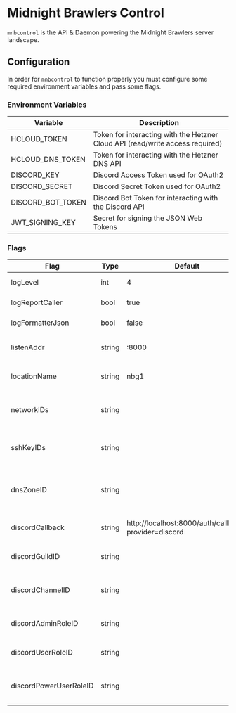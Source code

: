 # Midnight Brawlers Control

`mnbcontrol` is the API & Daemon powering the Midnight Brawlers
server landscape.

## Configuration

In order for `mnbcontrol` to function properly you must configure some
required environment variables and pass some flags.

### Environment Variables 

| Variable          | Description                                                                   |
|-------------------|-------------------------------------------------------------------------------|
| HCLOUD_TOKEN      | Token for interacting with the Hetzner Cloud API (read/write access required) |
| HCLOUD_DNS_TOKEN  | Token for interacting with the Hetzner DNS API                                |
| DISCORD_KEY       | Discord Access Token used for OAuth2                                          |
| DISCORD_SECRET    | Discord Secret Token used for OAuth2                                          |
| DISCORD_BOT_TOKEN | Discord Bot Token for interacting with the Discord API                        |
| JWT_SIGNING_KEY   | Secret for signing the JSON Web Tokens                                        |

### Flags

| Flag                   | Type   | Default                                              | Description                                         |
|------------------------|--------|------------------------------------------------------|-----------------------------------------------------|
| logLevel               | int    | 4                                                    | log level (0-6)                                     |
| logReportCaller        | bool   | true                                                 | log report caller                                   |
| logFormatterJson       | bool   | false                                                | log formatter json                                  |
| listenAddr             | string | :8000                                                | http server listen address                          |
| locationName           | string | nbg1                                                 | Hetzner location name                               |
| networkIDs             | string |                                                      | comma separated list of network ids                 |
| sshKeyIDs              | string |                                                      | comma separated list of ssh key ids                 |
| dnsZoneID              | string |                                                      | dns zone id, can be empty for disabling dns support |
| discordCallback        | string | http://localhost:8000/auth/callback?provider=discord | discord oauth callback url                          |
| discordGuildID         | string |                                                      | discord guild id for authorization                  |
| discordChannelID       | string |                                                      | discord channel id for user interaction             |
| discordAdminRoleID     | string |                                                      | discord role id for admin authorization             |
| discordUserRoleID      | string |                                                      | discord role id for user authorization              |
| discordPowerUserRoleID | string |                                                      | discord role id for power user authorization        |
